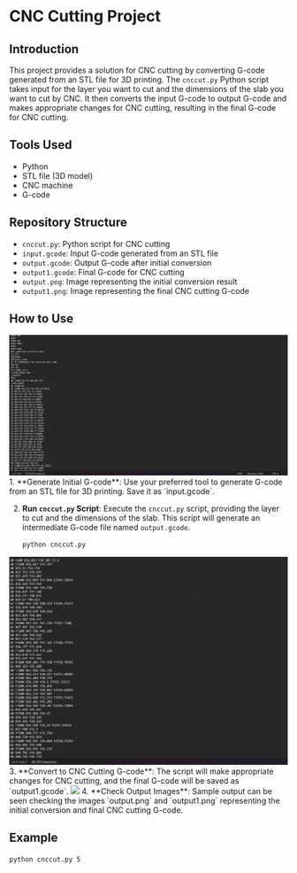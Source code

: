 # CNC Cutting Project

## Introduction

This project provides a solution for CNC cutting by converting G-code generated from an STL file for 3D printing. The `cnccut.py` Python script takes input for the layer you want to cut and the dimensions of the slab you want to cut by CNC. It then converts the input G-code to output G-code and makes appropriate changes for CNC cutting, resulting in the final G-code for CNC cutting.

## Tools Used

- Python
- STL file (3D model)
- CNC machine
- G-code

## Repository Structure

- `cnccut.py`: Python script for CNC cutting
- `input.gcode`: Input G-code generated from an STL file
- `output.gcode`: Output G-code after initial conversion
- `output1.gcode`: Final G-code for CNC cutting
- `output.png`: Image representing the initial conversion result
- `output1.png`: Image representing the final CNC cutting G-code

## How to Use
<img src="Original_file.png"/>
1. **Generate Initial G-code**: Use your preferred tool to generate G-code from an STL file for 3D printing. Save it as `input.gcode`.

2. **Run `cnccut.py` Script**: Execute the `cnccut.py` script, providing the layer to cut and the dimensions of the slab. This script will generate an intermediate G-code file named `output.gcode`.

    ```bash
    python cnccut.py 
    ```
<img src="output.png"/>
3. **Convert to CNC Cutting G-code**: The script will make appropriate changes for CNC cutting, and the final G-code will be saved as `output1.gcode`.

<img src="output1.png"/>
4. **Check Output Images**: Sample output can be seen checking the images `output.png` and `output1.png` representing the initial conversion and final CNC cutting G-code.

## Example

```bash
python cnccut.py 5
